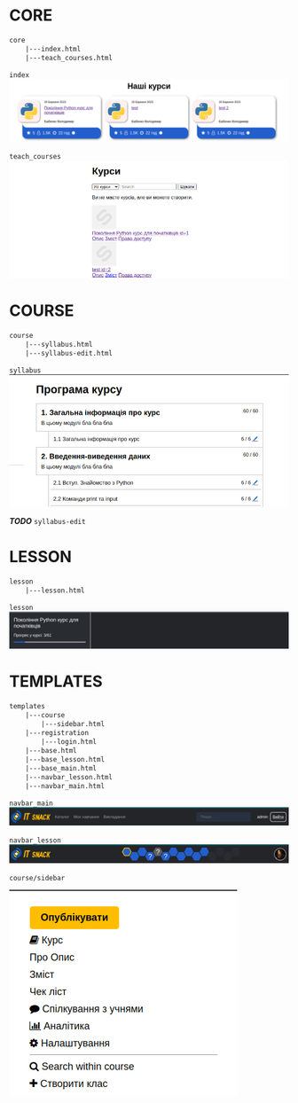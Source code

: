 [comment]: <> (CORE)

# CORE

```text
core
    |---index.html
    |---teach_courses.html
```

`index`
![](images/temp/index.png)

`teach_courses`
![](images/temp/teach_courses.png)

[comment]: <> (COURSE)

# COURSE

```text
course
    |---syllabus.html
    |---syllabus-edit.html
```

`syllabus`
![](images/temp/syllabus.png)

***TODO***
`syllabus-edit`

[comment]: <> (LESSON)

# LESSON

```text
lesson
    |---lesson.html
```

`lesson`
![](images/temp/lesson.png)

[comment]: <> (TEMPLATES)

# TEMPLATES

```text
templates
    |---course
        |---sidebar.html
    |---registration
        |---login.html
    |---base.html
    |---base_lesson.html
    |---base_main.html
    |---navbar_lesson.html
    |---navbar_main.html
```

`navbar_main`
![](images/temp/navbar_main.png)

`navbar_lesson`
![](images/temp/navbar_lesson.png)

`course/sidebar`

![](images/temp/course_sidebar.png)

